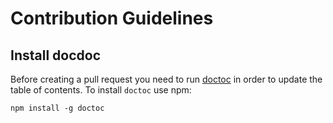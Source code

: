 # Contribution Guidelines

## Install docdoc

Before creating a pull request you need to run [doctoc](https://github.com/thlorenz/doctoc) in order to update the table of contents.
To install ``doctoc`` use npm:
```
npm install -g doctoc
```

